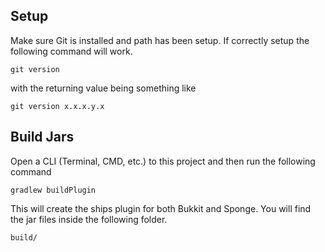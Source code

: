 ## Setup

Make sure Git is installed and path has been setup. If correctly setup the following command will work.

``git version``

with the returning value being something like

```git version x.x.x.y.x```

## Build Jars

Open a CLI (Terminal, CMD, etc.) to this project and then run the following command

``gradlew buildPlugin``

This will create the ships plugin for both Bukkit and Sponge. You will find the jar files inside the following folder.

``build/``